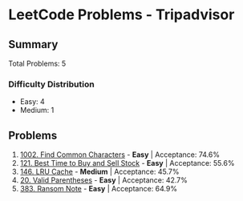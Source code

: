 # LeetCode Problems - Tripadvisor

## Summary
Total Problems: 5

### Difficulty Distribution

- Easy: 4
- Medium: 1

## Problems

1. [1002. Find Common Characters](https://leetcode.com/problems/find-common-characters/) - **Easy** | Acceptance: 74.6%
2. [121. Best Time to Buy and Sell Stock](https://leetcode.com/problems/best-time-to-buy-and-sell-stock/) - **Easy** | Acceptance: 55.6%
3. [146. LRU Cache](https://leetcode.com/problems/lru-cache/) - **Medium** | Acceptance: 45.7%
4. [20. Valid Parentheses](https://leetcode.com/problems/valid-parentheses/) - **Easy** | Acceptance: 42.7%
5. [383. Ransom Note](https://leetcode.com/problems/ransom-note/) - **Easy** | Acceptance: 64.9%